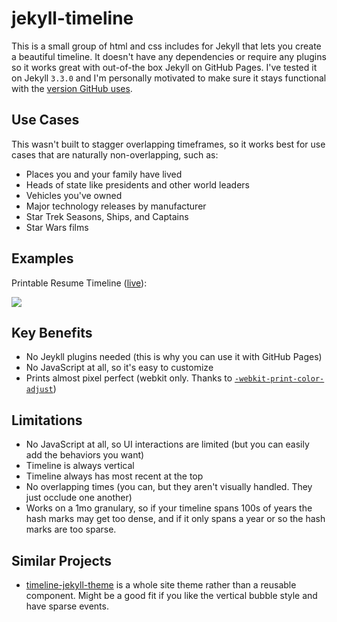 # jekyll-timeline

This is a small group of html and css includes for Jekyll that lets you create a beautiful timeline. It doesn't have any dependencies or require any plugins so it works great with out-of-the box Jekyll on GitHub Pages. I've tested it on Jekyll `3.3.0` and I'm personally motivated to make sure it stays functional with the [version GitHub uses](https://pages.github.com/versions/).

## Use Cases

This wasn't built to stagger overlapping timeframes, so it works best for use cases that are naturally non-overlapping, such as:

* Places you and your family have lived
* Heads of state like presidents and other world leaders
* Vehicles you've owned
* Major technology releases by manufacturer
* Star Trek Seasons, Ships, and Captains
* Star Wars films

## Examples

Printable Resume Timeline ([live](http://simple.gy/resume/pretty)):

<a href="http://simple.gy/resume/pretty">
<img src="https://cloud.githubusercontent.com/assets/548809/20337440/62388d9c-ab8e-11e6-83ba-6d3526e2f969.png"/>
</a>


## Key Benefits

* No Jeykll plugins needed (this is why you can use it with GitHub Pages)
* No JavaScript at all, so it's easy to customize
* Prints almost pixel perfect (webkit only. Thanks to [`-webkit-print-color-adjust`](https://developer.mozilla.org/en-US/docs/Web/CSS/-webkit-print-color-adjust))

## Limitations

* No JavaScript at all, so UI interactions are limited (but you can easily add the behaviors you want)
* Timeline is always vertical
* Timeline always has most recent at the top
* No overlapping times (you can, but they aren't visually handled. They just occlude one another)
* Works on a 1mo granulary, so if your timeline spans 100s of years the hash marks may get too dense, and if it only spans a year or so the hash marks are too sparse. 

## Similar Projects

* [timeline-jekyll-theme](https://github.com/kirbyt/timeline-jekyll-theme) is a whole site theme rather than a reusable component. Might be a good fit if you like the vertical bubble style and have sparse events.
